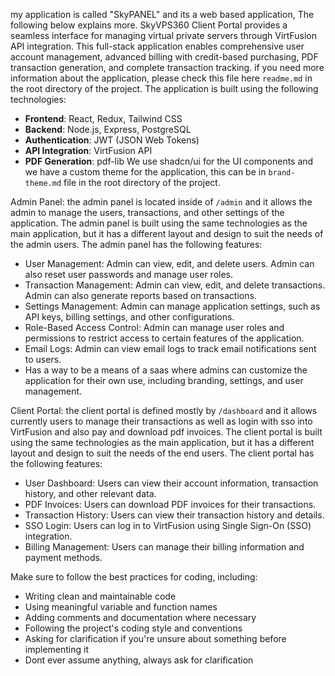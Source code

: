 my application is called "SkyPANEL" and its a web based application, The following below explains more.
SkyVPS360 Client Portal provides a seamless interface for managing virtual private servers through VirtFusion API integration. This full-stack application enables comprehensive user account management, advanced billing with credit-based purchasing, PDF transaction generation, and complete transaction tracking.
if you need more information about the application, please check this file here `readme.md` in the root directory of the project.
The application is built using the following technologies:
- **Frontend**: React, Redux, Tailwind CSS
- **Backend**: Node.js, Express, PostgreSQL
- **Authentication**: JWT (JSON Web Tokens)
- **API Integration**: VirtFusion API
- **PDF Generation**: pdf-lib
We use shadcn/ui for the UI components and we have a custom theme for the application, this can be in `brand-theme.md` file in the root directory of the project.

Admin Panel:
the admin panel is located inside of `/admin` and it allows the admin to manage the users, transactions, and other settings of the application. The admin panel is built using the same technologies as the main application, but it has a different layout and design to suit the needs of the admin users.
The admin panel has the following features:
- User Management: Admin can view, edit, and delete users. Admin can also reset user passwords and manage user roles.
- Transaction Management: Admin can view, edit, and delete transactions. Admin can also generate reports based on transactions.
- Settings Management: Admin can manage application settings, such as API keys, billing settings, and other configurations.
- Role-Based Access Control: Admin can manage user roles and permissions to restrict access to certain features of the application.
- Email Logs: Admin can view email logs to track email notifications sent to users.
- Has a way to be a means of a saas where admins can customize the application for their own use, including branding, settings, and user management.

Client Portal:
the client portal is defined mostly by `/dashboard` and it allows currently users to manage their transactions as well as login with sso into VirtFusion and also pay and download pdf invoices.
The client portal is built using the same technologies as the main application, but it has a different layout and design to suit the needs of the end users.
The client portal has the following features:
- User Dashboard: Users can view their account information, transaction history, and other relevant data.
- PDF Invoices: Users can download PDF invoices for their transactions.
- Transaction History: Users can view their transaction history and details.
- SSO Login: Users can log in to VirtFusion using Single Sign-On (SSO) integration.
- Billing Management: Users can manage their billing information and payment methods.

Make sure to follow the best practices for coding, including:
- Writing clean and maintainable code
- Using meaningful variable and function names
- Adding comments and documentation where necessary
- Following the project's coding style and conventions
- Asking for clarification if you're unsure about something before implementing it
- Dont ever assume anything, always ask for clarification

